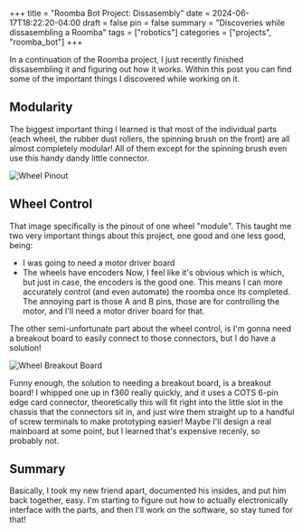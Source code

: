 +++
title = "Roomba Bot Project: Dissasembly"
date = 2024-06-17T18:22:20-04:00
draft = false
pin = false
summary = "Discoveries while dissasembling a Roomba"
tags = ["robotics"]
categories = ["projects", "roomba_bot"]
+++

In a continuation of the Roomba project, I just recently finished dissasembling it and figuring out how it works. Within this post you can find some of the important things I discovered while working on it.

## Modularity

The biggest important thing I learned is that most of the individual parts (each wheel, the rubber dust rollers, the spinning brush on the front) are all almost completely modular! All of them except for the spinning brush even use this handy dandy little connector.

![Wheel Pinout](wheel_pinout.png)

## Wheel Control

That image specifically is the pinout of one wheel "module". This taught me two very important things about this project, one good and one less good, being:
- I was going to need a motor driver board
- The wheels have encoders
Now, I feel like it's obvious which is which, but just in case, the encoders is the good one. This means I can more accurately control (and even automate) the roomba once its completed. The annoying part is those A and B pins, those are for controlling the motor, and I'll need a motor driver board for that.

The other semi-unfortunate part about the wheel control, is I'm gonna need a breakout board to easily connect to those connectors, but I do have a solution!

![Wheel Breakout Board](wheel_breakout_board.png)

Funny enough, the solution to needing a breakout board, is a breakout board! I whipped one up in f360 really quickly, and it uses a COTS 6-pin edge card connector, theoretically this will fit right into the little slot in the chassis that the connectors sit in, and just wire them straight up to a handful of screw terminals to make prototyping easier! Maybe I'll design a real mainboard at some point, but I learned that's expensive recenly, so probably not.

## Summary

Basically, I took my new friend apart, documented his insides, and put him back together, easy. I'm starting to figure out how to actually electronically interface with the parts, and then I'll work on the software, so stay tuned for that!